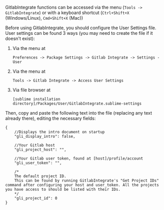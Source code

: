 GitlabIntegrate functions can be accessed via the menu (`Tools -> GitlabIntegrate`) or with a keyboard shortcut (`Ctrl+Shift+X` (Windows/Linux), `Cmd+Shift+X` (Mac))

Before using GitlabIntegrate, you should configure the User Settings file. User settings can be found 3 ways (you may need to create the file if it doesn't exist):

1. Via the menu at 

   `Preferences -> Package Settings -> Gitlab Integrate -> Settings - User`
2. Via the menu at

   `Tools -> Gitlab Integrate -> Access User Settings`
3. Via file browser at

   `[sublime installation directory]/Packages/User/GitlabIntegrate.sublime-settings` 


Then, copy and paste the following text into the file (replacing any text already there), editing the necessary fields:

```
{
	//Displays the intro document on startup
	"gli_display_intro": false,

	//Your Gitlab host
	"gli_project_host": "",

	//Your Gitlab user token, found at [host]/profile/account 
	"gli_user_token": "",

	/*
	The default project ID.
	This can be found by running GitlabIntegrate's "Get Project IDs" command after configuring your host and user_token. All the projects you have access to should be listed with their IDs.
	*/
	"gli_project_id": 0
}
```
